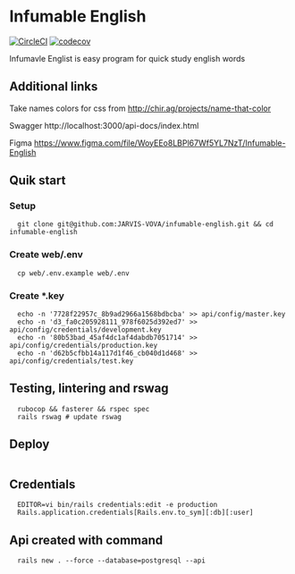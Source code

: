 # Infumable English
[![CircleCI](https://circleci.com/gh/JARVIS-VOVA/infumable-english.svg?style=shield)](https://app.circleci.com/pipelines/github/JARVIS-VOVA)
[![codecov](https://codecov.io/gh/JARVIS-VOVA/infumable-english/branch/main/graph/badge.svg?token=9YV2GTED6Z)](https://codecov.io/gh/JARVIS-VOVA/infumable-english)

Infumavle Englist is easy program for quick study english words

## Additional links
Take names colors for css from http://chir.ag/projects/name-that-color

Swagger http://localhost:3000/api-docs/index.html

Figma https://www.figma.com/file/WoyEEo8LBPl67Wf5YL7NzT/Infumable-English

## Quik start

### Setup
```
  git clone git@github.com:JARVIS-VOVA/infumable-english.git && cd infumable-english
```

### Create web/.env
```
  cp web/.env.example web/.env
```

### Create *.key
```
  echo -n '7728f22957c_8b9ad2966a1568bdbcba' >> api/config/master.key
  echo -n 'd3_fa0c205928111_978f6025d392ed7' >> api/config/credentials/development.key
  echo -n '80b53bad_45af4dc1af4dabdb7051714' >> api/config/credentials/production.key
  echo -n 'd62b5cfbb14a117d1f46_cb040d1d468' >> api/config/credentials/test.key
```

## Testing, lintering and rswag
```
  rubocop && fasterer && rspec spec
  rails rswag # update rswag
```

## Deploy
```
```

## Credentials
```
  EDITOR=vi bin/rails credentials:edit -e production
  Rails.application.credentials[Rails.env.to_sym][:db][:user]
```

## Api created with command
```
  rails new . --force --database=postgresql --api
```
